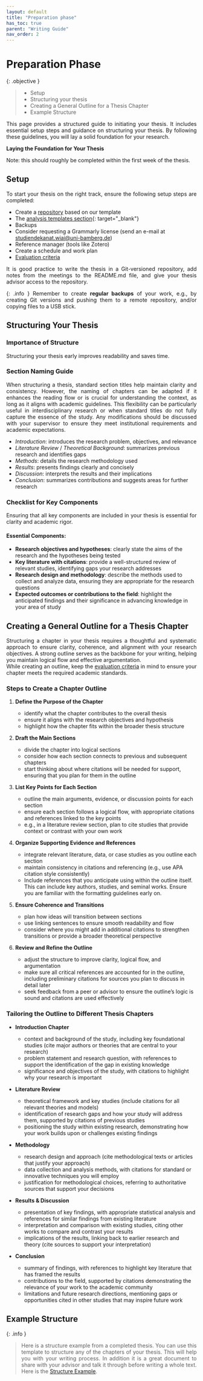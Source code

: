 ```yaml
---
layout: default
title: "Preparation phase"
has_toc: true
parent: "Writing Guide"
nav_order: 2
---
```


<style>
  p {
    text-align: justify;
  }
</style>

# Preparation Phase

{: .objective }
> 
> - Setup
> - Structuring your thesis
> - Creating a General Outline for a Thesis Chapter 
> - Example Structure

This page provides a structured guide to initiating your thesis. 
It includes essential setup steps and guidance on structuring your thesis. 
By following these guidelines, you will lay a solid foundation for your research.

**Laying the Foundation for Your Thesis**

Note: this should roughly be completed within the first week of the thesis.

## Setup

To start your thesis on the right track, ensure the following setup steps are completed:

- Create a [repository](https://github.com/new?template_name=thesis-template&template_owner=digital-work-lab) based on our template<!-- or [word](https://raw.githubusercontent.com/digital-work-lab/handbook/main/assets/docs/template.docx) -->
- The [analysis templates section](https://digital-work-lab.github.io/handbook/docs/20-research/20_processes/20.21.analysis-templates.html){: target="_blank"}
- Backups
- Consider requesting a Grammarly license (send an e-mail at studiendekanat.wiai@uni-bamberg.de)
- Reference manager (tools like Zotero)
- Create a schedule and work plan
- [Evaluation criteria](docs/evaluation.html)

It is good practice to write the thesis in a Git-versioned repository, add notes from the meetings to the README.md file, and give your thesis advisor access to the repository.

{: .info }
Remember to create **regular backups** of your work, e.g., by creating Git versions and pushing them to a remote repository, and/or copying files to a USB stick.

## Structuring Your Thesis

### Importance of Structure

Structuring your thesis early improves readability and saves time. 

### Section Naming Guide  

When structuring a thesis, standard section titles help maintain clarity and consistency. 
However, the naming of chapters can be adapted if it enhances the reading flow or is crucial for understanding the context, as long as it aligns with academic guidelines. 
This flexibility can be particularly useful in interdisciplinary research or when standard titles do not fully capture the essence of the study. 
Any modifications should be discussed with your supervisor to ensure they meet institutional requirements and academic expectations.

- *Introduction*: introduces the research problem, objectives, and relevance  
- *Literature Review* / *Theoretical Background*: summarizes previous research and identifies gaps  
- *Methods*: details the research methodology used  
- *Results*: presents findings clearly and concisely  
- *Discussion*: interprets the results and their implications  
- *Conclusion*: summarizes contributions and suggests areas for further research  

### Checklist for Key Components  

Ensuring that all key components are included in your thesis is essential for clarity and academic rigor. 

#### Essential Components:  

- **Research objectives and hypotheses**: clearly state the aims of the research and the hypotheses being tested
- **Key literature with citations**: provide a well-structured review of relevant studies, identifying gaps your research addresses
- **Research design and methodology**: describe the methods used to collect and analyze data, ensuring they are appropriate for the research questions 
- **Expected outcomes or contributions to the field**: highlight the anticipated findings and their significance in advancing knowledge in your area of study

## Creating a General Outline for a Thesis Chapter  

Structuring a chapter in your thesis requires a thoughtful and systematic approach to ensure clarity, coherence, and alignment with your research objectives. 
A strong outline serves as the backbone for your writing, helping you maintain logical flow and effective argumentation.  
While creating an outline, keep the [evaluation criteria](docs/evaluation.html) in mind to ensure your chapter meets the required academic standards.

### Steps to Create a Chapter Outline  

1. **Define the Purpose of the Chapter**  
   - identify what the chapter contributes to the overall thesis
   - ensure it aligns with the research objectives and hypothesis  
   - highlight how the chapter fits within the broader thesis structure

2. **Draft the Main Sections**  
   - divide the chapter into logical sections
   - consider how each section connects to previous and subsequent chapters
   - start thinking about where citations will be needed for support, ensuring that you plan for them in the outline 

3. **List Key Points for Each Section**  
   - outline the main arguments, evidence, or discussion points for each section
   - ensure each section follows a logical flow, with appropriate citations and references linked to the key points  
   - e.g., in a literature review section, plan to cite studies that provide context or contrast with your own work  

4. **Organize Supporting Evidence and References**  
   - integrate relevant literature, data, or case studies as you outline each section
   - maintain consistency in citations and referencing (e.g., use APA citation style consistently) 
   - Include references that you anticipate using within the outline itself. This can include key authors, studies, and seminal works. Ensure you are familiar with the formatting guidelines early on.  

5. **Ensure Coherence and Transitions**  
   - plan how ideas will transition between sections
   - use linking sentences to ensure smooth readability and flow
   - consider where you might add in additional citations to strengthen transitions or provide a broader theoretical perspective

6. **Review and Refine the Outline**  
   - adjust the structure to improve clarity, logical flow, and argumentation
   - make sure all critical references are accounted for in the outline, including preliminary citations for sources you plan to discuss in detail later 
   - seek feedback from a peer or advisor to ensure the outline’s logic is sound and citations are used effectively

### Tailoring the Outline to Different Thesis Chapters  

- **Introduction Chapter**  
  - context and background of the study, including key foundational studies (cite major authors or theories that are central to your research)
  - problem statement and research question, with references to support the identification of the gap in existing knowledge 
  - significance and objectives of the study, with citations to highlight why your research is important

- **Literature Review**  
  - theoretical framework and key studies (include citations for all relevant theories and models) 
  - identification of research gaps and how your study will address them, supported by citations of previous studies  
  - positioning the study within existing research, demonstrating how your work builds upon or challenges existing findings 

- **Methodology**  
  - research design and approach (cite methodological texts or articles that justify your approach)
  - data collection and analysis methods, with citations for standard or innovative techniques you will employ  
  - justification for methodological choices, referring to authoritative sources that support your decisions  

- **Results & Discussion**  
  - presentation of key findings, with appropriate statistical analysis and references for similar findings from existing literature  
  - interpretation and comparison with existing studies, citing other works to compare and contrast your results  
  - implications of the results, linking back to earlier research and theory (cite sources to support your interpretation) 

- **Conclusion**  
  - summary of findings, with references to highlight key literature that has framed the results 
  - contributions to the field, supported by citations demonstrating the relevance of your work to the academic community
  - limitations and future research directions, mentioning gaps or opportunities cited in other studies that may inspire future work 

## Example Structure

{: .info }
> Here is a structure example from a completed thesis.
> You can use this template to structure any of the chapters of your thesis. This will help you with your writing process. 
> In addition it is a great document to share with your advisor and talk it through before writing a whole text.
> Here is the [Structure Example](Introduction_Structure_Template.pdf).